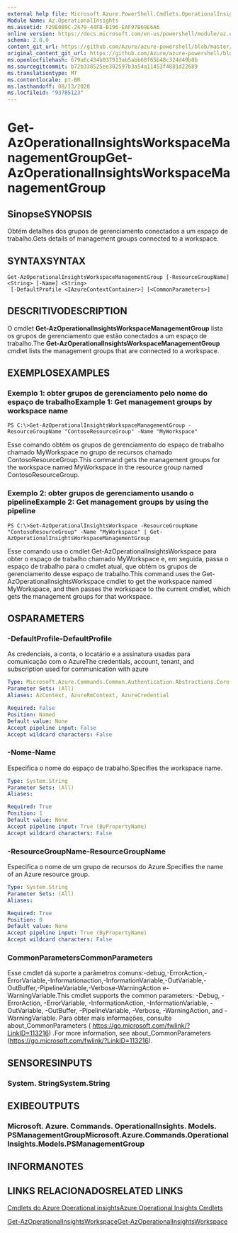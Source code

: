 ```yaml
---
external help file: Microsoft.Azure.PowerShell.Cmdlets.OperationalInsights.dll-Help.xml
Module Name: Az.OperationalInsights
ms.assetid: F29E0B9C-2479-44FB-B196-EAF97B69E6A6
online version: https://docs.microsoft.com/en-us/powershell/module/az.operationalinsights/get-azoperationalinsightsworkspacemanagementgroup
schema: 2.0.0
content_git_url: https://github.com/Azure/azure-powershell/blob/master/src/OperationalInsights/OperationalInsights/help/Get-AzOperationalInsightsWorkspaceManagementGroup.md
original_content_git_url: https://github.com/Azure/azure-powershell/blob/master/src/OperationalInsights/OperationalInsights/help/Get-AzOperationalInsightsWorkspaceManagementGroup.md
ms.openlocfilehash: 679a6c434b037913ab5abb68f65b48c324d49b8b
ms.sourcegitcommit: b72b338525ee302597b3a54a11453f4881d22689
ms.translationtype: MT
ms.contentlocale: pt-BR
ms.lasthandoff: 08/13/2020
ms.locfileid: "93785123"
---
```

# <span data-ttu-id="74eb7-101">Get-AzOperationalInsightsWorkspaceManagementGroup</span><span class="sxs-lookup"><span data-stu-id="74eb7-101">Get-AzOperationalInsightsWorkspaceManagementGroup</span></span>

## <span data-ttu-id="74eb7-102">Sinopse</span><span class="sxs-lookup"><span data-stu-id="74eb7-102">SYNOPSIS</span></span>
<span data-ttu-id="74eb7-103">Obtém detalhes dos grupos de gerenciamento conectados a um espaço de trabalho.</span><span class="sxs-lookup"><span data-stu-id="74eb7-103">Gets details of management groups connected to a workspace.</span></span>

## <span data-ttu-id="74eb7-104">SYNTAX</span><span class="sxs-lookup"><span data-stu-id="74eb7-104">SYNTAX</span></span>

```
Get-AzOperationalInsightsWorkspaceManagementGroup [-ResourceGroupName] <String> [-Name] <String>
 [-DefaultProfile <IAzureContextContainer>] [<CommonParameters>]
```

## <span data-ttu-id="74eb7-105">DESCRITIVO</span><span class="sxs-lookup"><span data-stu-id="74eb7-105">DESCRIPTION</span></span>
<span data-ttu-id="74eb7-106">O cmdlet **Get-AzOperationalInsightsWorkspaceManagementGroup** lista os grupos de gerenciamento que estão conectados a um espaço de trabalho.</span><span class="sxs-lookup"><span data-stu-id="74eb7-106">The **Get-AzOperationalInsightsWorkspaceManagementGroup** cmdlet lists the management groups that are connected to a workspace.</span></span>

## <span data-ttu-id="74eb7-107">EXEMPLOS</span><span class="sxs-lookup"><span data-stu-id="74eb7-107">EXAMPLES</span></span>

### <span data-ttu-id="74eb7-108">Exemplo 1: obter grupos de gerenciamento pelo nome do espaço de trabalho</span><span class="sxs-lookup"><span data-stu-id="74eb7-108">Example 1: Get management groups by workspace name</span></span>
```
PS C:\>Get-AzOperationalInsightsWorkspaceManagementGroup -ResourceGroupName "ContosoResourceGroup" -Name "MyWorkspace"
```

<span data-ttu-id="74eb7-109">Esse comando obtém os grupos de gerenciamento do espaço de trabalho chamado MyWorkspace no grupo de recursos chamado ContosoResourceGroup.</span><span class="sxs-lookup"><span data-stu-id="74eb7-109">This command gets the management groups for the workspace named MyWorkspace in the resource group named ContosoResourceGroup.</span></span>

### <span data-ttu-id="74eb7-110">Exemplo 2: obter grupos de gerenciamento usando o pipeline</span><span class="sxs-lookup"><span data-stu-id="74eb7-110">Example 2: Get management groups by using the pipeline</span></span>
```
PS C:\>Get-AzOperationalInsightsWorkspace -ResourceGroupName "ContosoResourceGroup" -Name "MyWorkspace" | Get-AzOperationalInsightsWorkspaceManagementGroup
```

<span data-ttu-id="74eb7-111">Esse comando usa o cmdlet Get-AzOperationalInsightsWorkspace para obter o espaço de trabalho chamado MyWorkspace e, em seguida, passa o espaço de trabalho para o cmdlet atual, que obtém os grupos de gerenciamento desse espaço de trabalho.</span><span class="sxs-lookup"><span data-stu-id="74eb7-111">This command uses the Get-AzOperationalInsightsWorkspace cmdlet to get the workspace named MyWorkspace, and then passes the workspace to the current cmdlet, which gets the management groups for that workspace.</span></span>

## <span data-ttu-id="74eb7-112">OS</span><span class="sxs-lookup"><span data-stu-id="74eb7-112">PARAMETERS</span></span>

### <span data-ttu-id="74eb7-113">-DefaultProfile</span><span class="sxs-lookup"><span data-stu-id="74eb7-113">-DefaultProfile</span></span>
<span data-ttu-id="74eb7-114">As credenciais, a conta, o locatário e a assinatura usadas para comunicação com o Azure</span><span class="sxs-lookup"><span data-stu-id="74eb7-114">The credentials, account, tenant, and subscription used for communication with azure</span></span>

```yaml
Type: Microsoft.Azure.Commands.Common.Authentication.Abstractions.Core.IAzureContextContainer
Parameter Sets: (All)
Aliases: AzContext, AzureRmContext, AzureCredential

Required: False
Position: Named
Default value: None
Accept pipeline input: False
Accept wildcard characters: False
```

### <span data-ttu-id="74eb7-115">-Nome</span><span class="sxs-lookup"><span data-stu-id="74eb7-115">-Name</span></span>
<span data-ttu-id="74eb7-116">Especifica o nome do espaço de trabalho.</span><span class="sxs-lookup"><span data-stu-id="74eb7-116">Specifies the workspace name.</span></span>

```yaml
Type: System.String
Parameter Sets: (All)
Aliases:

Required: True
Position: 1
Default value: None
Accept pipeline input: True (ByPropertyName)
Accept wildcard characters: False
```

### <span data-ttu-id="74eb7-117">-ResourceGroupName</span><span class="sxs-lookup"><span data-stu-id="74eb7-117">-ResourceGroupName</span></span>
<span data-ttu-id="74eb7-118">Especifica o nome de um grupo de recursos do Azure.</span><span class="sxs-lookup"><span data-stu-id="74eb7-118">Specifies the name of an Azure resource group.</span></span>

```yaml
Type: System.String
Parameter Sets: (All)
Aliases:

Required: True
Position: 0
Default value: None
Accept pipeline input: True (ByPropertyName)
Accept wildcard characters: False
```

### <span data-ttu-id="74eb7-119">CommonParameters</span><span class="sxs-lookup"><span data-stu-id="74eb7-119">CommonParameters</span></span>
<span data-ttu-id="74eb7-120">Esse cmdlet dá suporte a parâmetros comuns:-debug,-ErrorAction,-ErrorVariable,-Informationaction,-InformationVariable,-OutVariable,-OutBuffer,-PipelineVariable,-Verbose-WarningAction e-WarningVariable.</span><span class="sxs-lookup"><span data-stu-id="74eb7-120">This cmdlet supports the common parameters: -Debug, -ErrorAction, -ErrorVariable, -InformationAction, -InformationVariable, -OutVariable, -OutBuffer, -PipelineVariable, -Verbose, -WarningAction, and -WarningVariable.</span></span> <span data-ttu-id="74eb7-121">Para obter mais informações, consulte about_CommonParameters ( https://go.microsoft.com/fwlink/?LinkID=113216) .</span><span class="sxs-lookup"><span data-stu-id="74eb7-121">For more information, see about_CommonParameters (https://go.microsoft.com/fwlink/?LinkID=113216).</span></span>

## <span data-ttu-id="74eb7-122">SENSORES</span><span class="sxs-lookup"><span data-stu-id="74eb7-122">INPUTS</span></span>

### <span data-ttu-id="74eb7-123">System. String</span><span class="sxs-lookup"><span data-stu-id="74eb7-123">System.String</span></span>

## <span data-ttu-id="74eb7-124">EXIBE</span><span class="sxs-lookup"><span data-stu-id="74eb7-124">OUTPUTS</span></span>

### <span data-ttu-id="74eb7-125">Microsoft. Azure. Commands. OperationalInsights. Models. PSManagementGroup</span><span class="sxs-lookup"><span data-stu-id="74eb7-125">Microsoft.Azure.Commands.OperationalInsights.Models.PSManagementGroup</span></span>

## <span data-ttu-id="74eb7-126">INFORMA</span><span class="sxs-lookup"><span data-stu-id="74eb7-126">NOTES</span></span>

## <span data-ttu-id="74eb7-127">LINKS RELACIONADOS</span><span class="sxs-lookup"><span data-stu-id="74eb7-127">RELATED LINKS</span></span>

[<span data-ttu-id="74eb7-128">Cmdlets do Azure Operational insights</span><span class="sxs-lookup"><span data-stu-id="74eb7-128">Azure Operational Insights Cmdlets</span></span>](/powershell/module/az.operationalinsights)

[<span data-ttu-id="74eb7-129">Get-AzOperationalInsightsWorkspace</span><span class="sxs-lookup"><span data-stu-id="74eb7-129">Get-AzOperationalInsightsWorkspace</span></span>](./Get-AzOperationalInsightsWorkspace.md)


